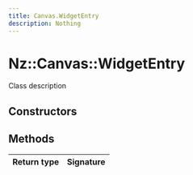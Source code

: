 ```yaml
---
title: Canvas.WidgetEntry
description: Nothing
---
```


# Nz::Canvas::WidgetEntry

Class description

## Constructors


## Methods

| Return type | Signature |
| ----------- | --------- |
